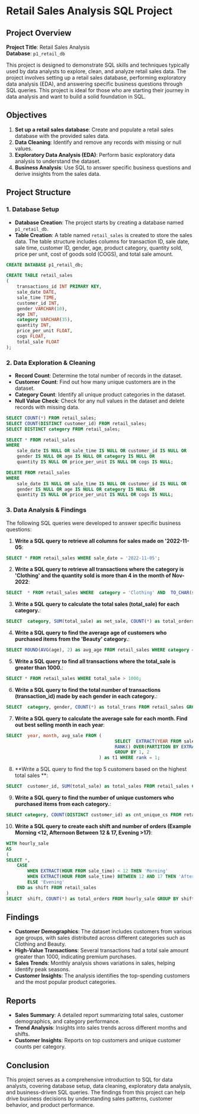 # Retail Sales Analysis SQL Project

## Project Overview

**Project Title**: Retail Sales Analysis  
**Database**: `p1_retail_db`

This project is designed to demonstrate SQL skills and techniques typically used by data analysts to explore, clean, and analyze retail sales data. The project involves setting up a retail sales database, performing exploratory data analysis (EDA), and answering specific business questions through SQL queries. This project is ideal for those who are starting their journey in data analysis and want to build a solid foundation in SQL.

## Objectives

1. **Set up a retail sales database**: Create and populate a retail sales database with the provided sales data.
2. **Data Cleaning**: Identify and remove any records with missing or null values.
3. **Exploratory Data Analysis (EDA)**: Perform basic exploratory data analysis to understand the dataset.
4. **Business Analysis**: Use SQL to answer specific business questions and derive insights from the sales data.

## Project Structure

### 1. Database Setup

- **Database Creation**: The project starts by creating a database named `p1_retail_db`.
- **Table Creation**: A table named `retail_sales` is created to store the sales data. The table structure includes columns for transaction ID, sale date, sale time, customer ID, gender, age, product category, quantity sold, price per unit, cost of goods sold (COGS), and total sale amount.

```sql
CREATE DATABASE p1_retail_db;

CREATE TABLE retail_sales
(
    transactions_id INT PRIMARY KEY,
    sale_date DATE,	
    sale_time TIME,
    customer_id INT,	
    gender VARCHAR(10),
    age INT,
    category VARCHAR(35),
    quantity INT,
    price_per_unit FLOAT,	
    cogs FLOAT,
    total_sale FLOAT
);
```

### 2. Data Exploration & Cleaning

- **Record Count**: Determine the total number of records in the dataset.
- **Customer Count**: Find out how many unique customers are in the dataset.
- **Category Count**: Identify all unique product categories in the dataset.
- **Null Value Check**: Check for any null values in the dataset and delete records with missing data.

```sql
SELECT COUNT(*) FROM retail_sales;
SELECT COUNT(DISTINCT customer_id) FROM retail_sales;
SELECT DISTINCT category FROM retail_sales;

SELECT * FROM retail_sales
WHERE 
    sale_date IS NULL OR sale_time IS NULL OR customer_id IS NULL OR 
    gender IS NULL OR age IS NULL OR category IS NULL OR 
    quantity IS NULL OR price_per_unit IS NULL OR cogs IS NULL;

DELETE FROM retail_sales
WHERE 
    sale_date IS NULL OR sale_time IS NULL OR customer_id IS NULL OR 
    gender IS NULL OR age IS NULL OR category IS NULL OR 
    quantity IS NULL OR price_per_unit IS NULL OR cogs IS NULL;
```

### 3. Data Analysis & Findings

The following SQL queries were developed to answer specific business questions:

1. **Write a SQL query to retrieve all columns for sales made on '2022-11-05**:
```sql
SELECT * FROM retail_sales WHERE sale_date = '2022-11-05';
```
2. **Write a SQL query to retrieve all transactions where the category is 'Clothing' and the quantity sold is more than 4 in the month of Nov-2022**:
```sql
SELECT  * FROM retail_sales WHERE  category = 'Clothing' AND  TO_CHAR(sale_date, 'YYYY-MM') = '2022-11'  AND  quantity >= 4;
```

3. **Write a SQL query to calculate the total sales (total_sale) for each category.**:
```sql
SELECT  category, SUM(total_sale) as net_sale, COUNT(*) as total_orders FROM retail_sales GROUP BY 1;
```

4. **Write a SQL query to find the average age of customers who purchased items from the 'Beauty' category.**:
```sql
SELECT ROUND(AVG(age), 2) as avg_age FROM retail_sales WHERE category = 'Beauty';
```

5. **Write a SQL query to find all transactions where the total_sale is greater than 1000.**:
```sql
SELECT * FROM retail_sales WHERE total_sale > 1000;
```

6. **Write a SQL query to find the total number of transactions (transaction_id) made by each gender in each category.**:
```sql
SELECT  category, gender, COUNT(*) as total_trans FROM retail_sales GROUP BY category, gender ORDER BY 1;
```

7. **Write a SQL query to calculate the average sale for each month. Find out best selling month in each year**:
```sql
SELECT  year, month, avg_sale FROM (
                                         SELECT  EXTRACT(YEAR FROM sale_date) as year, EXTRACT(MONTH FROM sale_date) as month, AVG(total_sale) as avg_sale,
                                         RANK() OVER(PARTITION BY EXTRACT(YEAR FROM sale_date) ORDER BY AVG(total_sale) DESC) as rank FROM retail_sales
                                         GROUP BY 1, 2
                                   ) as t1 WHERE rank = 1;
```

8. **Write a SQL query to find the top 5 customers based on the highest total sales **:
```sql
SELECT  customer_id, SUM(total_sale) as total_sales FROM retail_sales GROUP BY 1 ORDER BY 2 DESC LIMIT 5;
```

9. **Write a SQL query to find the number of unique customers who purchased items from each category.**:
```sql
SELECT category, COUNT(DISTINCT customer_id) as cnt_unique_cs FROM retail_sales GROUP BY category;
```

10. **Write a SQL query to create each shift and number of orders (Example Morning <12, Afternoon Between 12 & 17, Evening >17)**:
```sql
WITH hourly_sale
AS
(
SELECT *,
    CASE
        WHEN EXTRACT(HOUR FROM sale_time) < 12 THEN 'Morning'
        WHEN EXTRACT(HOUR FROM sale_time) BETWEEN 12 AND 17 THEN 'Afternoon'
        ELSE 'Evening'
    END as shift FROM retail_sales
)
SELECT  shift, COUNT(*) as total_orders FROM hourly_sale GROUP BY shift
```

## Findings

- **Customer Demographics**: The dataset includes customers from various age groups, with sales distributed across different categories such as Clothing and Beauty.
- **High-Value Transactions**: Several transactions had a total sale amount greater than 1000, indicating premium purchases.
- **Sales Trends**: Monthly analysis shows variations in sales, helping identify peak seasons.
- **Customer Insights**: The analysis identifies the top-spending customers and the most popular product categories.

## Reports

- **Sales Summary**: A detailed report summarizing total sales, customer demographics, and category performance.
- **Trend Analysis**: Insights into sales trends across different months and shifts.
- **Customer Insights**: Reports on top customers and unique customer counts per category.

## Conclusion

This project serves as a comprehensive introduction to SQL for data analysts, covering database setup, data cleaning, exploratory data analysis, and business-driven SQL queries. The findings from this project can help drive business decisions by understanding sales patterns, customer behavior, and product performance.




